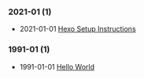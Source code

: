 ### **2021-01** (1)  
- 2021-01-01 [Hexo Setup Instructions](https://bzhao2718.github.io/reading-notes/samples/ins_hexo_setup/)  
  
  
### **1991-01** (1)  
- 1991-01-01 [Hello World](https://bzhao2718.github.io/reading-notes/hello-world/)  
  
